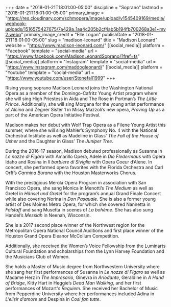 +++
date = "2018-01-21T18:01:00-05:00"
discipline = "Soprano"
lastmod = "2018-01-21T18:01:00-05:00"
primary_image = "https://res.cloudinary.com/schmopera/image/upload/v1545409169/media/webhook-uploads/1516575427675/7a429a_1aa4c205b2cf4ab5b194fb700268a3e1~mv2.webp"
primary_image_credit = "Elle Logan"
publishDate = "2018-01-21T18:01:00-05:00"
slug = "madison-leonard"
title = "Madison Leonard"
website = "https://www.madison-leonard.com/"
[[social_media]]
platform = "Facebook"
template = "social-media"
url = "https://www.facebook.com/MadisonLeonardSoprano/?fref=ts"
[[social_media]]
platform = "Instagram"
template = "social-media"
url = "https://www.instagram.com/maddogleonard/"
[[social_media]]
platform = "Youtube"
template = "social-media"
url = "https://www.youtube.com/user/Stonefall1999"
+++

Rising young soprano Madison Leonard joins the Washington National Opera as a member of the Domingo-Cafritz Young Artist program where she will sing High Priestess in Aida and The Rose in Portman’s *The Little Prince*. Additionally, she will sing Morgana for the young artist performance of *Alcina* and Zegner Sister 1 in Missy Mazzoli’s new opera, *Proving Up* as a part of the American Opera Initiative Festival.

Madison makes her debut with Wolf Trap Opera as a Filene Young Artist this summer, where she will sing Mahler’s Symphony No. 4 with the National Orchestral Institute as well as Madeline in Glass’ *The Fall of the House of Usher* and the Daughter in Glass’ *The Juniper Tree*.

During the 2016-17 season, Madison debuted professionally as Susanna in *Le nozze di Figaro* with Amarillo Opera, Adele in *Die Fledermaus* with Opera Idaho and Rosina in *Il barbiere di Siviglia* with Opera Coeur d’Alene. In concert, she performed opera favorites with the Florida Orchestra and Carl Orff’s *Carmina Burana* with the Houston Masterworks Chorus.

With the prestigious Merola Opera Program in association with San Francisco Opera, she sang Monica in Menotti’s *The Medium* as well as Gretel in *Hänsel und Gretel* for the program’s annual Grand Finale Concert while also covering Norina in *Don Pasquale*.  She is also a former young artist of Des Moines Metro Opera, for which she covered Nannetta in *Falstaff* and sang Musetta in scenes of *La bohème*.  She has also sung Handel’s *Messiah* in Neenah, Wisconsin.

She is a 2017 second place winner of the Northwest region for the Metropolitan Opera National Council Auditions and first place winner of the Houston Grand Opera Eleanor McCollum Competition. 

Additionally, she received the Women’s Voice Fellowship from the Luminarts Cultural Foundation and scholarships from the Lynn Harvey Foundation and the Musicians Club of Women.

She holds a Master of Music degree from Northwestern University where she sang her first performances of Susanna in *Le nozze di Figaro* as well as Madame Herz in *The Impresario*, Ginevra in *Ariodante*, Geraldine in *A Hand of Bridge*, Kitty Hart in Heggie’s *Dead Man Walking*, and her first performances of Mozart's *Requiem*.  She received her Bachelor of Music from Pepperdine University where her performances included Adina in *L’elisir d’amore* and Despina in *Così fan tutte*.
